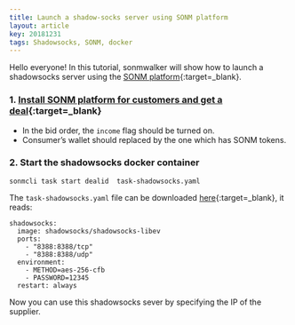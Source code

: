 ```yaml
---
title: Launch a shadow-socks server using SONM platform
layout: article
key: 20181231
tags: Shadowsocks, SONM, docker
---
```


Hello everyone! In this tutorial, sonmwalker will show how to launch a shadowsocks server using the [SONM platform](https://docs.sonm.com/){:target=_blank}.

<!--more-->

### 1. [Install SONM platform for customers and get a deal](https://sonmwalker.github.io/2018/12/12/sonm-intro.html){:target=_blank}

>
- In the bid order, the `income` flag should be turned on.
- Consumer’s wallet should replaced by the one which has SONM tokens.

### 2. Start the shadowsocks docker container

`sonmcli task start dealid  task-shadowsocks.yaml`

The `task-shadowsocks.yaml` file can be downloaded [here](https://github.com/sonmwalker/ss/blob/master/shadow-socks/task-shadowsocks.yaml){:target=_blank}, it reads:

```
shadowsocks:
  image: shadowsocks/shadowsocks-libev
  ports:
    - "8388:8388/tcp"
    - "8388:8388/udp"
  environment:
    - METHOD=aes-256-cfb
    - PASSWORD=12345
  restart: always
```

Now you can use this shadowsocks sever by specifying the IP of the supplier.



